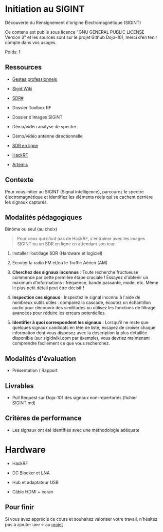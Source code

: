 # Initiation au SIGINT

Découverte du Rensignement d'origine Électromagnétique (SIGINT)

Ce contenu est publié sous licence "GNU GENERAL PUBLIC LICENSE Version 3" et les sources sont sur le projet Github Dojo-101, merci d'en tenir compte dans vos usages.

Poids: 1

## Ressources

* [Gestes professionnels](https://github.com/Aif4thah/Dojo-101)

* [Sigid Wiki](https://www.sigidwiki.com/wiki/Signal_Identification_Guide)

* [SDR#](https://airspy.com/download/)

* Dossier Toolbox RF

* Dossier d'images SIGINT

* Démo/vidéo analyse de spectre

* Démo/vidéo antenne directionnelle

* [SDR en ligne](http://websdr.org/)

* [HackRF](https://greatscottgadgets.com/hackrf/one/)

* [Artemis](https://www.aresvalley.com/)



## Contexte

Pour vous initier au SIGINT (Signal intelligence), parcourez le spectre électromagnétique et identifiez les éléments réels qui se cachent derrière les signaux capturés.


## Modalités pédagogiques

Binôme ou seul (au choix)

> Pour ceux qui n'ont pas de HackRF, s'entrainer avec les images SIGINT ou un SDR en ligne en attendant son tour.

1. Installer l’outillage SDR (Hardware et logiciel)

2. Écouter la radio FM et/ou le Traffic Aérien (AM)

3. **Cherchez des signaux inconnus** : Toute recherche fructueuse commence par cette première étape cruciale ! Essayez d'obtenir un maximum d'informations : fréquence, bande passante, mode, etc. Même le plus petit détail peut être décisif !

4. **Inspection ces signaux** : Inspectez le signal inconnu à l'aide de nombreux outils utiles : comparez la cascade, écoutez un échantillon audio pour découvrir des similitudes ou utilisez les fonctions de filtrage avancées pour réduire les erreurs potentielles.

5. **Identifier à quoi correspondent les signaux** : Lorsqu'il ne reste que quelques signaux candidats en tête de liste, essayez de croiser chaque information dont vous disposez avec la description la plus détaillée disponible (sur sigidwiki.com par éxemple), vous devriez maintenant comprendre facilement ce que vous recherchez.


## Modalités d'évaluation

* Présentation / Rapport

## Livrables

* Pull Request sur Dojo-101 des signaux non-repertoriés (fichier SIGINT.md)

## Critères de performance

* Les signaux ont été identifiés avec une méthodologie adéquate

# Hardware

* HackRF

* DC Blocker et LNA

* Hub et adaptateur USB

* Câble HDMI + écran


## Pour finir

Si vous avez apprécié ce cours et souhaitez valoriser votre travail, n'hésitez pas à ajouter une ⭐ au [projet](https://github.com/Aif4thah/Dojo-101)